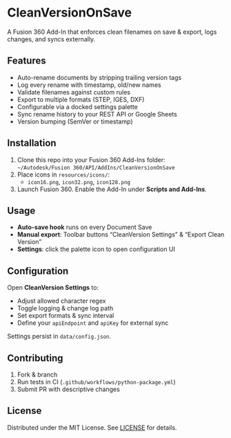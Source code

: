 # CleanVersionOnSave

A Fusion 360 Add-In that enforces clean filenames on save & export, logs changes, and syncs externally.

## Features

- Auto-rename documents by stripping trailing version tags  
- Log every rename with timestamp, old/new names  
- Validate filenames against custom rules  
- Export to multiple formats (STEP, IGES, DXF)  
- Configurable via a docked settings palette  
- Sync rename history to your REST API or Google Sheets  
- Version bumping (SemVer or timestamp)  

## Installation

1. Clone this repo into your Fusion 360 Add-Ins folder:  
   `~/Autodesk/Fusion 360/API/AddIns/CleanVersionOnSave`  
2. Place icons in `resources/icons/`:  
   - `icon16.png`, `icon32.png`, `icon128.png`  
3. Launch Fusion 360. Enable the Add-In under **Scripts and Add-Ins**.

## Usage

- **Auto-save hook** runs on every Document Save  
- **Manual export**: Toolbar buttons “CleanVersion Settings” & “Export Clean Version”  
- **Settings**: click the palette icon to open configuration UI  

## Configuration

Open **CleanVersion Settings** to:

- Adjust allowed character regex  
- Toggle logging & change log path  
- Set export formats & sync interval  
- Define your `apiEndpoint` and `apiKey` for external sync  

Settings persist in `data/config.json`.

## Contributing

1. Fork & branch  
2. Run tests in CI (`.github/workflows/python-package.yml`)  
3. Submit PR with descriptive changes  

## License

Distributed under the MIT License. See [LICENSE](LICENSE) for details.
